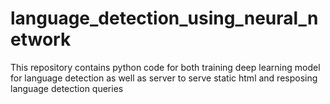 # language_detection_using_neural_network
This repository contains python code for both training deep learning  model for language detection as well as server to serve static html and resposing language detection queries
